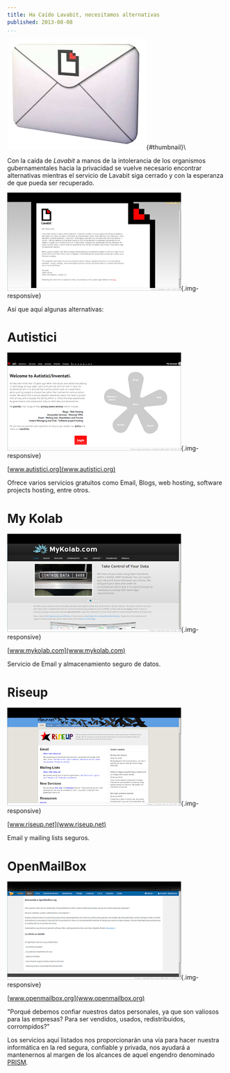 ```yaml
---
title: Ha Caído Lavabit, necesitamos alternativas
published: 2013-08-08
...
```


![](/img/lavabit/thumbnail.png){#thumbnail}\

Con la caída de *Lavabit* a manos de la intolerancia de los organismos
gubernamentales hacia la privacidad se vuelve necesario encontrar alternativas
mientras el servicio de Lavabit siga cerrado y con la esperanza de que pueda ser
recuperado.

![](/img/lavabit/shot1.png){.img-responsive}

Así que aquí algunas alternativas:

<!--more-->

# Autistici

![](/img/lavabit/shot2.png){.img-responsive}

[www.autistici.org](www.autistici.org)

Ofrece varios servicios gratuitos como Email, Blogs, web hosting, software
projects hosting, entre otros.


# My Kolab

![](/img/lavabit/shot3.png){.img-responsive}

[www.mykolab.com](www.mykolab.com)

Servicio de Email  y almacenamiento seguro de datos.


# Riseup

![](/img/lavabit/shot4.png){.img-responsive}

[www.riseup.net](www.riseup.net)

Email y mailing lists seguros.


# OpenMailBox

![](/img/lavabit/shot5.png){.img-responsive}

[www.openmailbox.org](www.openmailbox.org)

"Porqué debemos confiar nuestros datos personales, ya que son valiosos para las
empresas? Para ser vendidos, usados, redistribuidos, corrompidos?"


Los servicios aquí listados nos proporcionarán una vía para hacer nuestra
informática en la red segura, confiable y privada, nos ayudará a mantenernos al
margen de los alcances de aquel engendro denominado
[PRISM](https://es.wikipedia.org/wiki/PRISM).
